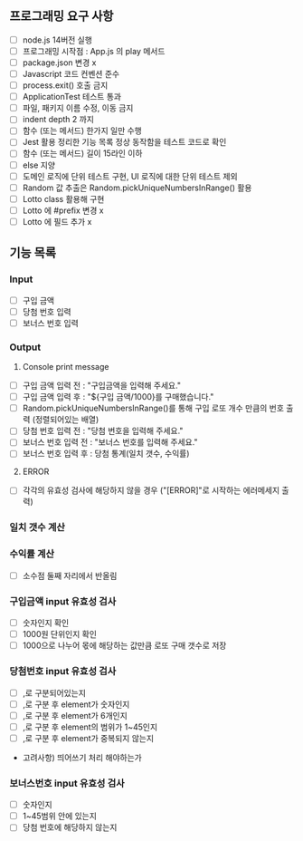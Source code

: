 ## 프로그래밍 요구 사항

- [ ] node.js 14버전 실행
- [ ] 프로그래밍 시작점 : App.js 의 play 메서드
- [ ] package.json 변경 x
- [ ] Javascript 코드 컨벤션 준수
- [ ] process.exit() 호출 금지
- [ ] ApplicationTest 테스트 통과
- [ ] 파일, 패키지 이름 수정, 이동 금지
- [ ] indent depth 2 까지
- [ ] 함수 (또는 메서드) 한가지 일만 수행
- [ ] Jest 활용 정리한 기능 목록 정상 동작함을 테스트 코드로 확인
- [ ] 함수 (또는 메서드) 길이 15라인 이하
- [ ] else 지양
- [ ] 도메인 로직에 단위 테스트 구현, UI 로직에 대한 단위 테스트 제외
- [ ] Random 값 추출은 Random.pickUniqueNumbersInRange() 활용
- [ ] Lotto class 활용해 구현
- [ ] Lotto 에 #prefix 변경 x
- [ ] Lotto 에 필드 추가 x

## 기능 목록

### Input

- [ ] 구입 금액
- [ ] 당첨 번호 입력
- [ ] 보너스 번호 입력

### Output

1. Console print message

- [ ] 구입 금액 입력 전 : "구입금액을 입력해 주세요."
- [ ] 구입 금액 입력 후 : "${구입 금액/1000}를 구매했습니다."
- [ ] Random.pickUniqueNumbersInRange()를 통해 구입 로또 개수 만큼의 번호 출력 (정렬되어있는 배열)
- [ ] 당첨 번호 입력 전 : "당첨 번호을 입력해 주세요."
- [ ] 보너스 번호 입력 전 : "보너스 번호를 입력해 주세요."
- [ ] 보너스 번호 입력 후 : 당첨 통계(일치 갯수, 수익률)

2. ERROR

- [ ] 각각의 유효성 검사에 해당하지 않을 경우 ("[ERROR]"로 시작하는 에러메세지 출력)

### 일치 갯수 계산

### 수익률 계산

- [ ] 소수점 둘째 자리에서 반올림

### 구입금액 input 유효성 검사

- [ ] 숫자인지 확인
- [ ] 1000원 단위인지 확인
- [ ] 1000으로 나누어 몫에 해당하는 값만큼 로또 구매 갯수로 저장

### 당첨번호 input 유효성 검사

- [ ] ,로 구분되어있는지
- [ ] ,로 구분 후 element가 숫자인지
- [ ] ,로 구분 후 element가 6개인지
- [ ] ,로 구분 후 element의 범위가 1~45인지
- [ ] ,로 구분 후 element가 중복되지 않는지

* 고려사항) 띄어쓰기 처리 해야하는가

### 보너스번호 input 유효성 검사

- [ ] 숫자인지
- [ ] 1~45범위 안에 있는지
- [ ] 당첨 번호에 해당하지 않는지
